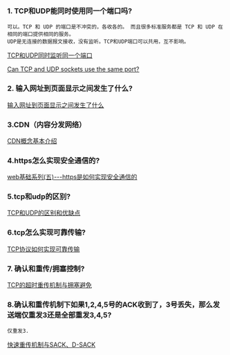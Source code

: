 ### 1. TCP和UDP能同时使用同一个端口吗?
```
可以。TCP 和 UDP 的端口是不冲突的，各收各的。 而且很多标准服务都是 TCP 和 UDP 在相同的端口提供相同的服务。
UDP是无连接的数据报文接收，没有监听。TCP和UDP端口可以共用，互不影响。
```
[TCP和UDP同时监听同一个端口](https://bbs.csdn.net/topics/390809227)

[Can TCP and UDP sockets use the same port?](https://stackoverflow.com/questions/6437383/can-tcp-and-udp-sockets-use-the-same-port)

### 2. 输入网址到页面显示之间发生了什么?
[输入网址到页面显示之间发生了什么](https://www.jianshu.com/p/c2050fa5fb94)

### 3.CDN（内容分发网络）
[CDN概念基本介绍](https://www.cnblogs.com/xinxiucan/p/7832368.html)

### 4.https怎么实现安全通信的?
[web基础系列(五)---https是如何实现安全通信的](https://www.cnblogs.com/-new/p/7663746.html)

### 5.tcp和udp的区别?
[TCP和UDP的区别和优缺点](https://blog.csdn.net/xiaobangkuaipao/article/details/76793702)

### 6.tcp怎么实现可靠传输?
[TCP协议如何实现可靠传输](https://blog.csdn.net/i_am_good_boy/article/details/79599893)

### 7. 确认和重传/拥塞控制?
[TCP的超时重传机制与拥塞避免](https://blog.csdn.net/ahafg/article/details/51058467)

### 8.确认和重传机制下如果1,2,4,5号的ACK收到了，3号丢失，那么发送端仅重发3还是全部重发3,4,5?
```
仅重发3.
```
[快速重传机制与SACK、D-SACK](https://www.cnblogs.com/superpig0501/p/3983464.html)
